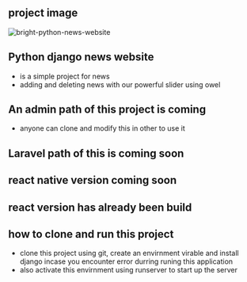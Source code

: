 ## project image
![bright-python-news-website](https://github.com/Bright11/django-news-website/assets/34070274/18841b68-bf9b-42be-b921-117168c87ff8)

## Python django news website
- is a simple project for news 
- adding and deleting news with our powerful slider using owel
## An admin path of this project is coming
- anyone can clone and modify this in other to use it
## Laravel path of this is coming soon
## react native version coming soon
## react version has already been build

## how to clone and run this project
- clone this project using git, create an envirnment virable and install django incase you encounter error durring runing this application
- also activate this envirnment using runserver to start up the server
